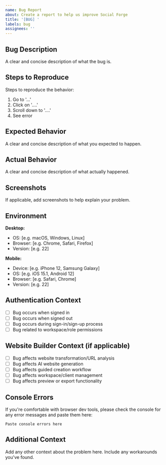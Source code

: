 ```yaml
---
name: Bug Report
about: Create a report to help us improve Social Forge
title: '[BUG] '
labels: bug
assignees: ''
---
```


## Bug Description
A clear and concise description of what the bug is.

## Steps to Reproduce
Steps to reproduce the behavior:
1. Go to '...'
2. Click on '....'
3. Scroll down to '....'
4. See error

## Expected Behavior
A clear and concise description of what you expected to happen.

## Actual Behavior
A clear and concise description of what actually happened.

## Screenshots
If applicable, add screenshots to help explain your problem.

## Environment
**Desktop:**
- OS: [e.g. macOS, Windows, Linux]
- Browser: [e.g. Chrome, Safari, Firefox]
- Version: [e.g. 22]

**Mobile:**
- Device: [e.g. iPhone 12, Samsung Galaxy]
- OS: [e.g. iOS 15.1, Android 12]
- Browser: [e.g. Safari, Chrome]
- Version: [e.g. 22]

## Authentication Context
- [ ] Bug occurs when signed in
- [ ] Bug occurs when signed out
- [ ] Bug occurs during sign-in/sign-up process
- [ ] Bug related to workspace/role permissions

## Website Builder Context (if applicable)
- [ ] Bug affects website transformation/URL analysis
- [ ] Bug affects AI website generation
- [ ] Bug affects guided creation workflow
- [ ] Bug affects workspace/client management
- [ ] Bug affects preview or export functionality

## Console Errors
If you're comfortable with browser dev tools, please check the console for any error messages and paste them here:

```
Paste console errors here
```

## Additional Context
Add any other context about the problem here. Include any workarounds you've found. 
